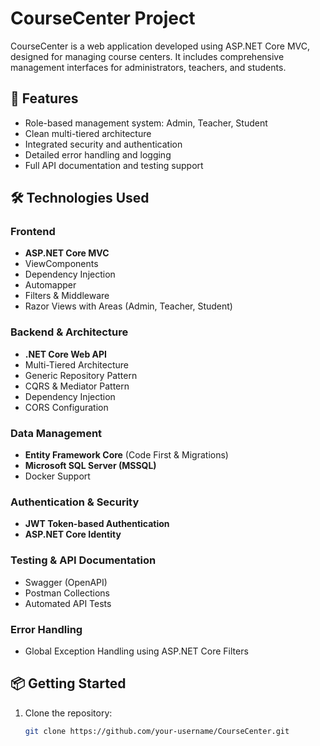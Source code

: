 # CourseCenter Project

CourseCenter is a web application developed using ASP.NET Core MVC, designed for managing course centers. It includes comprehensive management interfaces for administrators, teachers, and students.

## 🚀 Features

- Role-based management system: Admin, Teacher, Student
- Clean multi-tiered architecture
- Integrated security and authentication
- Detailed error handling and logging
- Full API documentation and testing support

## 🛠️ Technologies Used

### Frontend

- **ASP.NET Core MVC**
- ViewComponents
- Dependency Injection
- Automapper
- Filters & Middleware
- Razor Views with Areas (Admin, Teacher, Student)

### Backend & Architecture

- **.NET Core Web API**
- Multi-Tiered Architecture
- Generic Repository Pattern
- CQRS & Mediator Pattern
- Dependency Injection
- CORS Configuration

### Data Management

- **Entity Framework Core** (Code First & Migrations)
- **Microsoft SQL Server (MSSQL)**
- Docker Support

### Authentication & Security

- **JWT Token-based Authentication**
- **ASP.NET Core Identity**

### Testing & API Documentation

- Swagger (OpenAPI)
- Postman Collections
- Automated API Tests

### Error Handling

- Global Exception Handling using ASP.NET Core Filters

## 📦 Getting Started

1. Clone the repository:
   ```bash
   git clone https://github.com/your-username/CourseCenter.git

